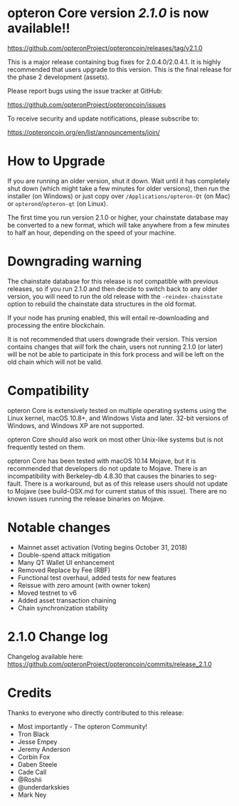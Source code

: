 opteron Core version *2.1.0* is now available!!
==============

  <https://github.com/opteronProject/opteroncoin/releases/tag/v2.1.0>


This is a major release containing bug fixes for 2.0.4.0/2.0.4.1.  It is highly recommended that users
upgrade to this version.  This is the final release for the phase 2 development (assets).

Please report bugs using the issue tracker at GitHub:

  <https://github.com/opteronProject/opteroncoin/issues>

To receive security and update notifications, please subscribe to:

  <https://opteroncoin.org/en/list/announcements/join/>

How to Upgrade
==============

If you are running an older version, shut it down. Wait until it has completely
shut down (which might take a few minutes for older versions), then run the
installer (on Windows) or just copy over `/Applications/opteron-Qt` (on Mac)
or `opterond`/`opteron-qt` (on Linux).

The first time you run version 2.1.0 or higher, your chainstate database may
be converted to a new format, which will take anywhere from a few minutes to
half an hour, depending on the speed of your machine.

Downgrading warning
==============

The chainstate database for this release is not compatible with previous
releases, so if you run 2.1.0 and then decide to switch back to any
older version, you will need to run the old release with the `-reindex-chainstate`
option to rebuild the chainstate data structures in the old format.

If your node has pruning enabled, this will entail re-downloading and
processing the entire blockchain.

It is not recommended that users downgrade their version.  This version contains
changes that *will* fork the chain, users not running 2.1.0 (or later) will be not
be able to participate in this fork process and will be left on the old chain which
will not be valid.

Compatibility
==============

opteron Core is extensively tested on multiple operating systems using
the Linux kernel, macOS 10.8+, and Windows Vista and later. 32-bit versions of Windows,
and Windows XP are not supported.

opteron Core should also work on most other Unix-like systems but is not
frequently tested on them.

opteron Core has been tested with macOS 10.14 Mojave, but it is recommended that developers
do not update to Mojave.  There is an incompatibility with Berkeley-db 4.8.30 that causes
the binaries to seg-fault.  There is a workaround, but as of this release users should
not update to Mojave (see build-OSX.md for current status of this issue).  There are no
known issues running the release binaries on Mojave.

Notable changes
==============

- Mainnet asset activation (Voting begins October 31, 2018)
- Double-spend attack mitigation
- Many QT Wallet UI enhancement
- Removed Replace by Fee (RBF)
- Functional test overhaul, added tests for new features
- Reissue with zero amount (with owner token)
- Moved testnet to v6
- Added asset transaction chaining
- Chain synchronization stability

2.1.0 Change log
==============

Changelog available here: <https://github.com/opteronProject/opteroncoin/commits/release_2.1.0>

Credits
==============

Thanks to everyone who directly contributed to this release:

- Most importantly - The opteron Community!
- Tron Black
- Jesse Empey
- Jeremy Anderson
- Corbin Fox
- Daben Steele
- Cade Call
- @Roshii
- @underdarkskies
- Mark Ney
